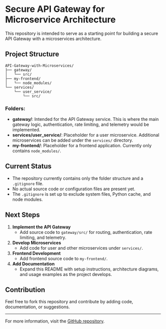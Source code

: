 # Secure API Gateway for Microservice Architecture

This repository is intended to serve as a starting point for building a secure API Gateway with a microservices architecture.

## Project Structure

```
API-Gateway-with-Microservices/
├── gateway/
│   └── src/
├── my-frontend/
│   └── node_modules/
└── services/
    └── user_service/
        └── src/
```

### Folders:
- **gateway/**: Intended for the API Gateway service. This is where the main gateway logic, authentication, rate limiting, and telemetry would be implemented.
- **services/user_service/**: Placeholder for a user microservice. Additional microservices can be added under the `services/` directory.
- **my-frontend/**: Placeholder for a frontend application. Currently only contains `node_modules/`.

## Current Status
- The repository currently contains only the folder structure and a `.gitignore` file.
- No actual source code or configuration files are present yet.
- The `.gitignore` is set up to exclude system files, Python cache, and node modules.

## Next Steps
1. **Implement the API Gateway**
   - Add source code to `gateway/src/` for routing, authentication, rate limiting, and telemetry.
2. **Develop Microservices**
   - Add code for user and other microservices under `services/`.
3. **Frontend Development**
   - Add frontend source code to `my-frontend/`.
4. **Add Documentation**
   - Expand this README with setup instructions, architecture diagrams, and usage examples as the project develops.

## Contribution
Feel free to fork this repository and contribute by adding code, documentation, or suggestions.

---

For more information, visit the [GitHub repository](https://github.com/Bhavan-arya/Secure-API-Gateway-for-Microservice-Architecture).
